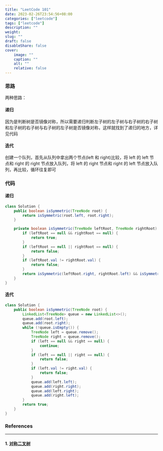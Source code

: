 ```yaml
---
title: "LeetCode 101"
date: 2023-02-26T23:54:56+08:00
categories: ["leetcode"]
tags: ["leetcode"]
description: ""
weight:
slug: ""
draft: false
disableShare: false
cover:
    image: ""
    caption: ""
    alt: ""
    relative: false
---
```


### 思路

两种思路：

#### 递归

因为是判断树是否镜像对称，所以需要递归判断左子树的左子树与右子树的右子树和左子树的右子树与右子树的左子树是否镜像对称，这样就找到了递归的地方，详见代码

#### 迭代

创建一个队列，首先从队列中拿出两个节点(left 和 right)比较，将 left 的 left 节点和 right 的 right 节点放入队列，将 left 的 right 节点和 right 的 left 节点放入队列，再比较，循环往复即可

### 代码

#### 递归

```java
class Solution {
    public boolean isSymmetric(TreeNode root) {
        return isSymmetric(root.left, root.right);
    }

    private boolean isSymmetric(TreeNode leftRoot, TreeNode rightRoot) {
        if (leftRoot == null && rightRoot == null) {
            return true;
        }
        if (leftRoot == null || rightRoot == null) {
            return false;
        }
        if (leftRoot.val != rightRoot.val) {
            return false;
        }
        return isSymmetric(leftRoot.right, rightRoot.left) && isSymmetric(leftRoot.left, rightRoot.right);
    }
}
```

#### 迭代

```java
class Solution {
    public boolean isSymmetric(TreeNode root) {
        LinkedList<TreeNode> queue = new LinkedList<>();
        queue.add(root.left);
        queue.add(root.right);
        while (!queue.isEmpty()) {
            TreeNode left = queue.remove();
            TreeNode right = queue.remove();
            if (left == null && right == null) {
                continue;
            }
            if (left == null || right == null) {
                return false;
            }
            if (left.val != right.val) {
                return false;
            }
            queue.add(left.left);
            queue.add(right.right);
            queue.add(left.right);
            queue.add(right.left);
        }
        return true;
    }
}
```

### References

---

#### 1. [对称二叉树](https://leetcode.cn/problems/symmetric-tree/)
